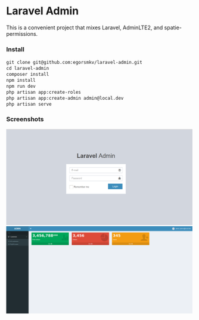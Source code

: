 # Laravel Admin

This is a convenient project that mixes Laravel, AdminLTE2, and spatie-permissions.

### Install

```
git clone git@github.com:egorsmkv/laravel-admin.git
cd laravel-admin
composer install
npm install
npm run dev
php artisan app:create-roles
php artisan app:create-admin admin@local.dev
php artisan serve
```

### Screenshots

<img src="./resources/misc/admin_1.png" width="500">

<img src="./resources/misc/admin_2.png" width="500">
